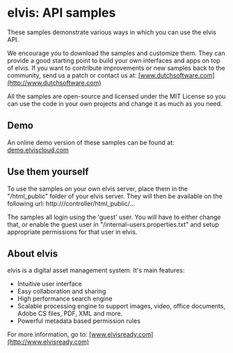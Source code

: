 elvis: API samples
=======================================

These samples demonstrate various ways in which you can use the elvis API.

We encourage you to download the samples and customize them. They can provide a good starting point to build your own interfaces and apps on top of elvis. If you want to contribute improvements or new samples back to the community, send us a patch or contact us at: [www.dutchsoftware.com](http://www.dutchsoftware.com)

All the samples are open-source and licensed under the MIT License so you can use the code in your own projects and change it as much as you need.


Demo
--------
An online demo version of these samples can be found at: [demo.elviscloud.com](http://demo.elviscloud.com)


Use them yourself
--------
To use the samples on your own elvis server, place them in the "<config>/html_public" folder of your elvis server. They will then be available on the following url: http://<yourserver>/controller/html_public/...

The samples all login using the 'guest' user. You will have to either change that, or enable the guest user in "<config>/internal-users.properties.txt" and setup appropriate permissions for that user in elvis.


About elvis
--------
elvis is a digital asset management system. It's main features:

- Intuitive user interface
- Easy collaboration and sharing
- High performance search engine
- Scalable processing engine to support images, video, office documents, Adobe CS files, PDF, XML and more.
- Powerful metadata based permission rules

For more information, go to: [www.elvisready.com](http://www.elvisready.com)